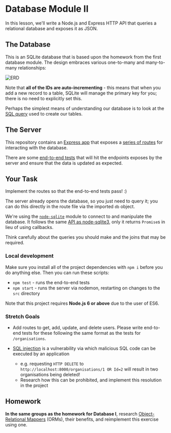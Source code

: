 # Database Module II

In this lesson, we'll write a Node.js and Express HTTP API that queries a relational database and exposes it as JSON.


## The Database

This is an SQLite database that is based upon the homework from the first database module. The design embraces various one-to-many and many-to-many relationships:

![ERD](http://i.imgur.com/e8No8Xt.png)

Note that **all of the IDs are auto-incrementing** - this means that when you add a new record to a table, SQLite will manage the primary key for you; there is no need to explicitly set this.

Perhaps the simplest means of understanding our database is to look at the [SQL query](https://github.com/Code-Your-Future/db-module-ii/blob/master/data/transactions/create-tables.sql) used to create our tables.

## The Server

This repository contains an [Express app](https://github.com/Code-Your-Future/db-module-ii/blob/master/src/server.js) that exposes a [series of routes](https://github.com/Code-Your-Future/db-module-ii/blob/master/src/routes/organisations.js) for interacting with the database.

There are some [end-to-end tests](https://github.com/Code-Your-Future/db-module-ii/blob/master/test/e2e-test.js) that will hit the endpoints exposes by the server and ensure that the data is updated as expected.


## Your Task

Implement the routes so that the end-to-end tests pass! :)

The server already opens the database, so you just need to query it; you can do this directly in the route file via the imported `db` object.

We're using the [`node-sqlite`](https://github.com/kriasoft/node-sqlite) module to connect to and manipulate the database. It follows the same [API as node-sqlite3](https://github.com/mapbox/node-sqlite3/wiki/API), only it returns `Promise`s in lieu of using callbacks.

Think carefully about the queries you should make and the joins that may be required.

### Local development

Make sure you install all of the project dependencies with `npm i` before you do anything else. Then you can run these scripts:

* `npm test` - runs the end-to-end tests
* `npm start` - runs the server via nodemon, restarting on changes to the `src` directory

Note that this project requires **Node.js 6 or above** due to the user of ES6.

### Stretch Goals

* Add routes to get, add, update, and delete users. Please write end-to-end tests for these following the same format as the tests for `/organisations`.

* [SQL injection](https://en.wikipedia.org/wiki/SQL_injection) is a vulnerability via which malicious SQL code can be executed by an application
  * e.g. requesting `HTTP DELETE` to `http://localhost:8000/organisations/1 OR Id=2` will result in two organisations being deleted!
  * Research how this can be prohibited, and implement this resolution in the project


## Homework

**In the same groups as the homework for Database I**, research [Object-Relational Mappers](https://en.wikipedia.org/wiki/Object-relational_mapping) (ORMs), their benefits, and reimplement this exercise using one.